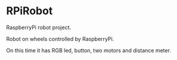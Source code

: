 # RPiRobot

RaspberryPi robot project.

Robot on wheels controlled by RaspberryPi. 

On this time it has RGB led, button, two motors and distance meter.

